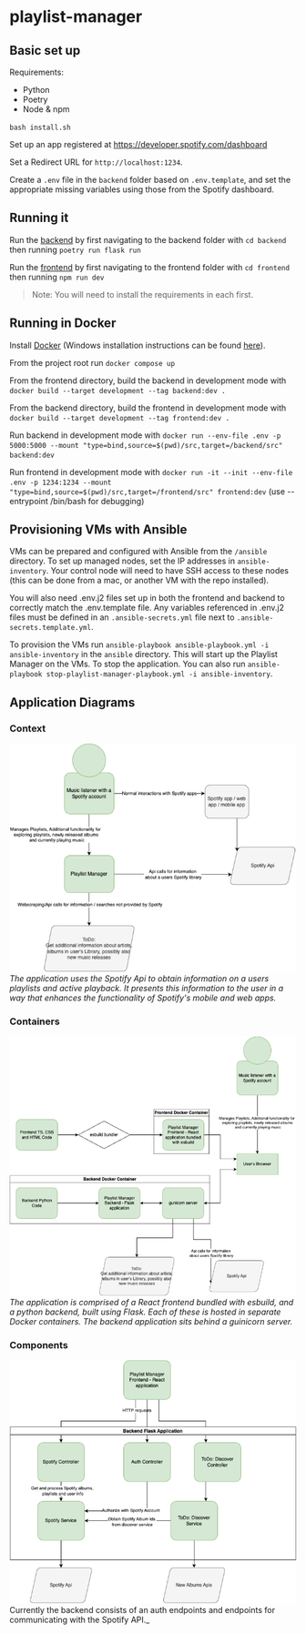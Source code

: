 # playlist-manager

## Basic set up

Requirements:

-   Python
-   Poetry
-   Node & npm

`bash install.sh`

Set up an app registered at <https://developer.spotify.com/dashboard>

Set a Redirect URL for `http://localhost:1234`.

Create a `.env` file in the `backend` folder based on `.env.template`, and set the appropriate missing variables using those from the Spotify dashboard.

## Running it

Run the [backend](./backend/README.md) by first navigating to the backend folder with `cd backend` then running `poetry run flask run`

Run the [frontend](./frontend/README.md) by first navigating to the frontend folder with `cd frontend` then running `npm run dev`

> Note: You will need to install the requirements in each first.

## Running in Docker

Install [Docker](https://www.docker.com/products/docker-desktop/) (Windows installation instructions can be found [here](https://docs.docker.com/desktop/install/windows-install/)).

From the project root run `docker compose up`

From the frontend directory, build the backend in development mode with `docker build --target development --tag backend:dev .`

From the backend directory, build the frontend in development mode with `docker build --target development --tag frontend:dev .`

Run backend in development mode with `docker run --env-file .env -p 5000:5000 --mount "type=bind,source=$(pwd)/src,target=/backend/src" backend:dev`

Run frontend in development mode with `docker run -it --init --env-file .env -p 1234:1234 --mount "type=bind,source=$(pwd)/src,target=/frontend/src" frontend:dev` (use --entrypoint /bin/bash for debugging)

## Provisioning VMs with Ansible

VMs can be prepared and configured with Ansible from the `/ansible` directory. To set up managed nodes, set the IP addresses in `ansible-inventory`. Your control node will need to have SSH access to these nodes (this can be done from a mac, or another VM with the repo installed).

You will also need .env.j2 files set up in both the frontend and backend to correctly match the .env.template file. Any variables referenced in .env.j2 files must be defined in an `.ansible-secrets.yml` file next to `.ansible-secrets.template.yml`.

To provision the VMs run `ansible-playbook ansible-playbook.yml -i ansible-inventory` in the `ansible` directory. This will start up the Playlist Manager on the VMs. To stop the application. You can also run `ansible-playbook stop-playlist-manager-playbook.yml -i ansible-inventory`.

## Application Diagrams

### Context

![Context Diagram](./diagrams/ContextDiagram.png)
_The application uses the Spotify Api to obtain information on a users playlists and active playback. It presents this information to the user in a way that enhances the functionality of Spotify's mobile and web apps._

### Containers

![Container Diagram](./diagrams/ContainerDiagram.png)
_The application is comprised of a React frontend bundled with esbuild, and a python backend, built using Flask. Each of these is hosted in separate Docker containers. The backend application sits behind a guinicorn server._

### Components

![Component Diagram](./diagrams/ComponentDiagram.png)
Currently the backend consists of an auth endpoints and endpoints for communicating with the Spotify API.\_
